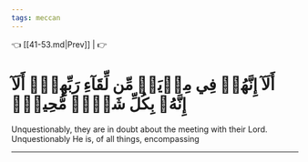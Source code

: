 ```yaml
---
tags: meccan
---
```


👈 [[41-53.md|Prev]] |  👉

# أَلَآ إِنَّهُمۡ فِي مِرۡيَةٖ مِّن لِّقَآءِ رَبِّهِمۡۗ أَلَآ إِنَّهُۥ بِكُلِّ شَيۡءٖ مُّحِيطُۢ

Unquestionably, they are in doubt about the meeting with their Lord. Unquestionably He is, of all things, encompassing

---

